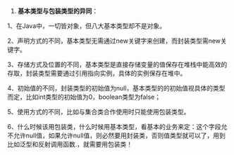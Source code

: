 1. **基本类型与包装类型的异同**：

1、在Java中，一切皆对象，但八大基本类型却不是对象。

2、声明方式的不同，基本类型无需通过new关键字来创建，而封装类型需new关键字。

3、存储方式及位置的不同，基本类型是直接存储变量的值保存在堆栈中能高效的存取，封装类型需要通过引用指向实例，具体的实例保存在堆中。

4、初始值的不同，封装类型的初始值为null，基本类型的的初始值视具体的类型而定，比如int类型的初始值为0，boolean类型为false；

5、使用方式的不同，比如与集合类合作使用时只能使用包装类型。

6、什么时候该用包装类，什么时候用基本类型，看基本的业务来定：这个字段允不允许null值，如果允许null值，则必然要用封装类，否则值类型就可以了，用到比如泛型和反射调用函数.，就需要用包装类！